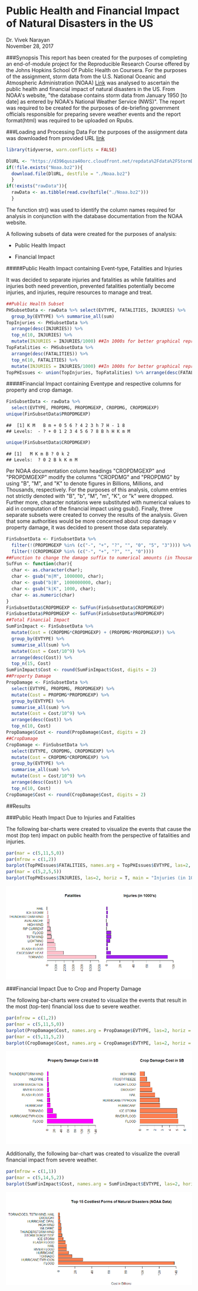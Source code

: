 # Public Health and Financial Impact of Natural Disasters in the US
Dr. Vivek Narayan  
November 28, 2017  



###Synopsis
This report has been created for the purposes of completing an end-of-module project for the Reproducible Research Course offered by the Johns Hopkins School Of Public Health on Coursera. For the purposes of the assignment, storm data from the U.S. National Oceanic and Atmospheric Administration (NOAA) [Link](https://www.ncdc.noaa.gov/stormevents/) was analysed to ascertain the public health and financial impact of natural disasters in the US. From NOAA's website, "the database contains storm data from January 1950 [to date] as entered by NOAA's National Weather Service (NWS)". The report was required to be created for the purposes of de-briefing government officials responsible for preparing severe weather events and the report format(html) was required to be uploaded on Rpubs.

###Loading and Processing Data
For the purposes of the assignment data was downloaded from provided URL [link](https://d396qusza40orc.cloudfront.net/repdata%2Fdata%2FStormData.csv.bz2)


```r
library(tidyverse, warn.conflicts = FALSE)
```


```r
DlURL <- "https://d396qusza40orc.cloudfront.net/repdata%2Fdata%2FStormData.csv.bz2"
if(!file.exists("Noaa.bz2")){
  download.file(DlURL, destfile = "./Noaa.bz2")
  }
if(!exists("rawData")){
  rawData <- as.tibble(read.csv(bzfile("./Noaa.bz2")))
  }
```

The function str() was used to identify the column names required for analysis in conjunction with the database documentation from the NOAA website.

A following subsets of data were created for the purposes of analysis:

- Public Health Impact

- Financial Impact

#####Public Health Impact containing Event-type, Fatalities and Injuries

It was decided to separate injuries and fatalities as while fatalities and injuries both need prevention, prevented fatalities potentially become injuries, and injuries, require resources to manage and treat.


```r
##Public Health Subset
PHSubsetData <- rawData %>% select(EVTYPE, FATALITIES, INJURIES) %>% 
  group_by(EVTYPE) %>% summarise_all(sum)
TopInjuries <- PHSubsetData %>% 
  arrange(desc(INJURIES)) %>%
  top_n(10, INJURIES) %>% 
  mutate(INJURIES = INJURIES/1000) ##In 1000s for better graphical representation
TopFatalities <- PHSubsetData %>% 
  arrange(desc(FATALITIES)) %>%
  top_n(10, FATALITIES) %>% 
  mutate(INJURIES = INJURIES/1000) ##In 1000s for better graphical representation
TopPHIssues <- union(TopInjuries, TopFatalities) %>% arrange(desc(FATALITIES))
```

#####Financial Impact containing Eventype and respective columns for property and crop damage.


```r
FinSubsetData <- rawData %>% 
  select(EVTYPE, PROPDMG, PROPDMGEXP, CROPDMG, CROPDMGEXP)
unique(FinSubsetData$PROPDMGEXP)
```

```
##  [1] K M   B m + 0 5 6 ? 4 2 3 h 7 H - 1 8
## Levels:  - ? + 0 1 2 3 4 5 6 7 8 B h H K m M
```

```r
unique(FinSubsetData$CROPDMGEXP)
```

```
## [1]   M K m B ? 0 k 2
## Levels:  ? 0 2 B k K m M
```

Per NOAA documentation column headings "CROPDMGEXP" and "PROPDMGEXP" modify the columns "CROPDMG" and "PROPDMG" by using "B", "M", and "K" to denote figures in Billions, Millions, and Thousands, respectively. For the purposes of this analysis, column entries not strictly denoted with "B", "b", "M", "m", "K", or "k" were dropped. Further more, character notations were substituted with numerical values to aid in computation of the financial impact using gsub(). Finally, three separate subsets were created to convey the results of the analysis. Given that some authorities would be more concerned about crop damage v property damage, it was decided to present those data separately.


```r
FinSubsetData <- FinSubsetData %>%
  filter(!(PROPDMGEXP %in% (c("-", "+", "?", "", "0", "5", "3")))) %>%
  filter(!(CROPDMGEXP %in% (c("-", "+", "?", "", "0"))))
##Function to change the damage suffix to numerical amounts (in Thousands)
SufFun <- function(char){
  char <- as.character(char);
  char <- gsub("m|M", 1000000, char);
  char <- gsub("b|B", 1000000000, char);
  char <- gsub("k|K", 1000, char);
  char <- as.numeric(char)
}
FinSubsetData$CROPDMGEXP <- SufFun(FinSubsetData$CROPDMGEXP)
FinSubsetData$PROPDMGEXP <- SufFun(FinSubsetData$PROPDMGEXP)
##Total Financial Impact
SumFinImpact <- FinSubsetData %>% 
  mutate(Cost = (CROPDMG*CROPDMGEXP) + (PROPDMG*PROPDMGEXP)) %>%
  group_by(EVTYPE) %>% 
  summarise_all(sum) %>%
  mutate(Cost = Cost/10^9) %>%
  arrange(desc(Cost)) %>%
  top_n(15, Cost)
SumFinImpact$Cost <- round(SumFinImpact$Cost, digits = 2)
##Property Damage
PropDamage <- FinSubsetData %>%
  select(EVTYPE, PROPDMG, PROPDMGEXP) %>%
  mutate(Cost = PROPDMG*PROPDMGEXP) %>%
  group_by(EVTYPE) %>% 
  summarise_all(sum) %>%
  mutate(Cost = Cost/10^9) %>%
  arrange(desc(Cost)) %>%
  top_n(10, Cost)
PropDamage$Cost <- round(PropDamage$Cost, digits = 2)
##CropDamage
CropDamage <- FinSubsetData %>%
  select(EVTYPE, CROPDMG, CROPDMGEXP) %>%
  mutate(Cost = CROPDMG*CROPDMGEXP) %>%
  group_by(EVTYPE) %>% 
  summarise_all(sum) %>%
  mutate(Cost = Cost/10^9) %>%
  arrange(desc(Cost)) %>%
  top_n(10, Cost)
CropDamage$Cost <- round(CropDamage$Cost, digits = 2)
```

##Results

###Public Heath Impact Due to Injuries and Fatalities

The following bar-charts were created to visualize the events that cause the most (top ten) impact on public health from the perspective of fatalities and injuries.


```r
par(mar = c(5,11,5,0))
par(mfrow = c(1,2))
barplot(TopPHIssues$FATALITIES, names.arg = TopPHIssues$EVTYPE, las=2, horiz = T, xlim = c(0,6000), main = "Fatalities", col = "pink")
par(mar = c(5,2,5,5))
barplot(TopPHIssues$INJURIES, las=2, horiz = T, main = "Injuries (in 1000's)", xlim = c(0,100), col = "purple")
```

![](RR_Project_2_-_Public_Health_and_Financial_Impact_of_Natural_Disasters_Using_NOAA_Data_files/figure-html/unnamed-chunk-6-1.png)<!-- -->

###Financial Impact Due to Crop and Property Damage

The following bar-charts were created to visualize the events that result in the most (top-ten) financial loss due to severe weather.


```r
par(mfrow = c(1,2))
par(mar = c(5,11,5,0))
barplot(PropDamage$Cost, names.arg = PropDamage$EVTYPE, las=2, horiz = T, xlim = c(0,150), main = "Property Damage Cost in $B", col = "Magenta")
par(mar = c(5,11,5,2))
barplot(CropDamage$Cost, names.arg = CropDamage$EVTYPE, las=2, horiz = T, main = "Crop Damage Cost in $B", xlim = c(0,6), col = "Coral")
```

![](RR_Project_2_-_Public_Health_and_Financial_Impact_of_Natural_Disasters_Using_NOAA_Data_files/figure-html/unnamed-chunk-7-1.png)<!-- -->

Additionally, the following bar-chart was created to visualize the overall financial impact from severe weather.


```r
par(mfrow = c(1,1))
par(mar = c(5,14,5,2))
barplot(SumFinImpact$Cost, names.arg = SumFinImpact$EVTYPE, las=2, horiz = T, main = "Top 15 Costliest Forms of Natural Disasters (NOAA Data)", xlim = c(0,150), col = "Coral", sub = "Cost in Billions")
```

![](RR_Project_2_-_Public_Health_and_Financial_Impact_of_Natural_Disasters_Using_NOAA_Data_files/figure-html/unnamed-chunk-8-1.png)<!-- -->

